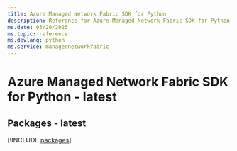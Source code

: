 ```yaml
---
title: Azure Managed Network Fabric SDK for Python
description: Reference for Azure Managed Network Fabric SDK for Python
ms.date: 03/20/2025
ms.topic: reference
ms.devlang: python
ms.service: managednetworkfabric
---
```

# Azure Managed Network Fabric SDK for Python - latest
## Packages - latest
[!INCLUDE [packages](managed-network-fabric-index.md)]